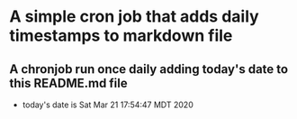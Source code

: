 A simple cron job that adds daily timestamps to markdown file
============================================================
## A chronjob run once daily adding today's date to this README.md file
* today's date is Sat Mar 21 17:54:47 MDT 2020

